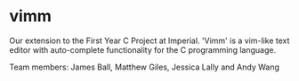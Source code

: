 # vimm

Our extension to the First Year C Project at Imperial. 'Vimm' is a vim-like text editor with auto-complete functionality for the C programming language.

Team members: James Ball, Matthew Giles, Jessica Lally and Andy Wang
